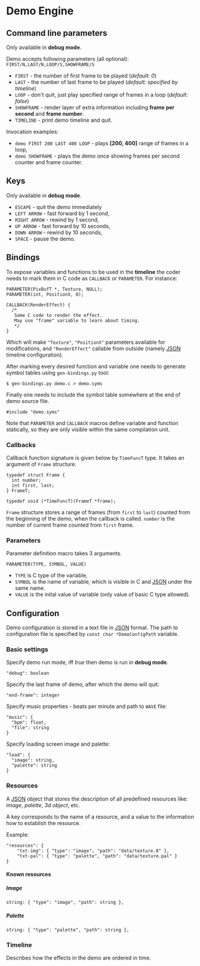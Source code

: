 Demo Engine
===

## Command line parameters

Only available in **debug mode**.

Demo accepts following parameters (all optional): `FIRST/N,LAST/N,LOOP/S,SHOWFRAME/S`

* `FIRST` - the number of first frame to be played (*default: 0*)
* `LAST` - the number of last frame to be played (*default: specified by timeline*)
* `LOOP` - don't quit, just play specified range of frames in a loop (*default: false*)
* `SHOWFRAME` - render layer of extra information including **frame per second** and **frame number**.
* `TIMELINE` - print demo timeline and quit.

Invocation examples:

* `demo FIRST 200 LAST 400 LOOP` - plays **[200, 400]** range of frames in a loop,
* `demo SHOWFRAME` - plays the demo once showing frames per second counter and frame counter.

## Keys

Only available in **debug mode**.

* `ESCAPE` - quit the demo immediately
* `LEFT ARROW` - fast forward by 1 second,
* `RIGHT ARROW` - rewind by 1 second,
* `UP ARROW` - fast forward by 10 seconds,
* `DOWN ARROW` - rewind by 10 seconds,
* `SPACE` - pause the demo.


## Bindings

To expose variables and functions to be used in the **timeline** the coder needs to mark them in C code as `CALLBACK` or `PARAMETER`. For instance:

```
PARAMETER(PixBufT *, Texture, NULL);
PARAMETER(int, PositionX, 0);

CALLBACK(RenderEffect) {
  /*
   Some C code to render the effect.
   May use "frame" variable to learn about timing.
   */
}
```

Which will make `"Texture"`, `"PositionX"` parameters available for modifications, and `"RenderEffect"` callable from outside (namely [JSON] timeline configuration).

After marking every desired function and variable one needs to generate symbol tables using `gen-bindings.py` tool:

```
$ gen-bindings.py demo.c > demo.syms
```

Finally one needs to include the symbol table somewhere at the end of demo source file.

```
#include "demo.syms"
```

Note that `PARAMETER` and `CALLBACK` macros define variable and function statically, so they are only visible within the same compilation unit.

### Callbacks

Callback function signature is given below by `TimeFuncT` type. It takes an argument of `Frame` structure.

```
typedef struct Frame {
  int number;
  int first, last;
} FrameT;

typedef void (*TimeFuncT)(FrameT *frame);
```

`Frame` structure stores a range of frames (from `first` to `last`) counted from the beginning of the demo, when the callback is called. `number` is the number of current frame counted from `first` frame.

### Parameters

Parameter definition macro takes 3 arguments.

```PARAMETER(TYPE, SYMBOL, VALUE)```

* `TYPE` is C type of the variable,
* `SYMBOL` is the name of variable, which is visible in C and [JSON] under the same name.
* `VALUE` is the inital value of variable (only value of basic C type allowed).

## Configuration

Demo configuration is stored in a text file in [JSON] format. The path to configuration file is specified by `const char *DemoConfigPath` variable.

[JSON]: (http://en.wikipedia.org/wiki/JSON)

### Basic settings

Specify demo run mode, iff *true* then demo is run in **debug mode**.

```
"debug": boolean
```

Specify the last frame of demo, after which the demo will quit:

```
"end-frame": integer
```

Specify music properties - beats per minute and path to ``WAVE`` file:

```
"music": {
  "bpm": float,
  "file": string
}
```

Specify loading screen image and palette:

```
"load": {
  "image": string,
  "palette": string
}
```

### Resources

A [JSON] object that stores the description of all predefined resources like: *image*, *palette*, *3d object*, etc. 

A key corresponds to the name of a resource, and a value to the information how to establish the resource.

Example:

```
"resources": {
    "txt-img": { "type": "image", "path": "data/texture.8" },
    "txt-pal": { "type": "palette", "path": "data/texture.pal" }
}
```

#### Known resources

##### Image

```
string: { "type": "image", "path": string },
```

##### Palette

```
string: { "type": "palette", "path": string },
```

### Timeline

Describes how the effects in the demo are ordered in time.
